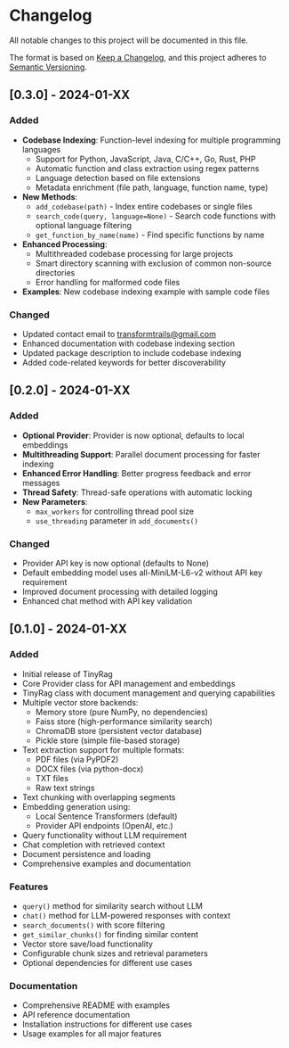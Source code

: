 # Changelog

All notable changes to this project will be documented in this file.

The format is based on [Keep a Changelog](https://keepachangelog.com/en/1.0.0/),
and this project adheres to [Semantic Versioning](https://semver.org/spec/v2.0.0.html).

## [0.3.0] - 2024-01-XX

### Added
- **Codebase Indexing**: Function-level indexing for multiple programming languages
  - Support for Python, JavaScript, Java, C/C++, Go, Rust, PHP
  - Automatic function and class extraction using regex patterns
  - Language detection based on file extensions
  - Metadata enrichment (file path, language, function name, type)
- **New Methods**:
  - `add_codebase(path)` - Index entire codebases or single files
  - `search_code(query, language=None)` - Search code functions with optional language filtering
  - `get_function_by_name(name)` - Find specific functions by name
- **Enhanced Processing**:
  - Multithreaded codebase processing for large projects
  - Smart directory scanning with exclusion of common non-source directories
  - Error handling for malformed code files
- **Examples**: New codebase indexing example with sample code files

### Changed
- Updated contact email to transformtrails@gmail.com
- Enhanced documentation with codebase indexing section
- Updated package description to include codebase indexing
- Added code-related keywords for better discoverability

## [0.2.0] - 2024-01-XX

### Added
- **Optional Provider**: Provider is now optional, defaults to local embeddings
- **Multithreading Support**: Parallel document processing for faster indexing
- **Enhanced Error Handling**: Better progress feedback and error messages
- **Thread Safety**: Thread-safe operations with automatic locking
- **New Parameters**:
  - `max_workers` for controlling thread pool size
  - `use_threading` parameter in `add_documents()`

### Changed
- Provider API key is now optional (defaults to None)
- Default embedding model uses all-MiniLM-L6-v2 without API key requirement
- Improved document processing with detailed logging
- Enhanced chat method with API key validation

## [0.1.0] - 2024-01-XX

### Added
- Initial release of TinyRag
- Core Provider class for API management and embeddings
- TinyRag class with document management and querying capabilities
- Multiple vector store backends:
  - Memory store (pure NumPy, no dependencies)
  - Faiss store (high-performance similarity search)
  - ChromaDB store (persistent vector database)
  - Pickle store (simple file-based storage)
- Text extraction support for multiple formats:
  - PDF files (via PyPDF2)
  - DOCX files (via python-docx)
  - TXT files
  - Raw text strings
- Text chunking with overlapping segments
- Embedding generation using:
  - Local Sentence Transformers (default)
  - Provider API endpoints (OpenAI, etc.)
- Query functionality without LLM requirement
- Chat completion with retrieved context
- Document persistence and loading
- Comprehensive examples and documentation

### Features
- `query()` method for similarity search without LLM
- `chat()` method for LLM-powered responses with context
- `search_documents()` with score filtering
- `get_similar_chunks()` for finding similar content
- Vector store save/load functionality
- Configurable chunk sizes and retrieval parameters
- Optional dependencies for different use cases

### Documentation
- Comprehensive README with examples
- API reference documentation
- Installation instructions for different use cases
- Usage examples for all major features